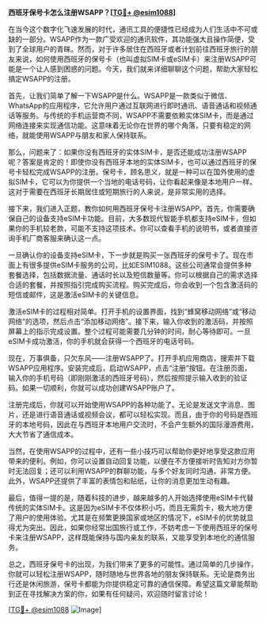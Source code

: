 **西班牙保号卡怎么注册WSAPP？[[TG💪+ @esim1088](https://t.me/s/esim1088)]**

在当今这个数字化飞速发展的时代，通讯工具的便捷性已经成为人们生活中不可或缺的一部分。WSAPP作为一款广受欢迎的通讯软件，其功能强大且操作简便，受到了全球用户的青睐。然而，对于许多居住在西班牙或者计划前往西班牙旅行的朋友来说，如何使用西班牙的保号卡（也叫虚拟SIM卡或eSIM卡）来注册WSAPP可能是一个让人感到困惑的问题。今天，我们就来详细聊聊这个问题，帮助大家轻松搞定WSAPP的注册。

首先，让我们简单了解一下WSAPP是什么。WSAPP是一款类似于微信、WhatsApp的应用程序，它允许用户通过互联网进行即时通讯、语音通话和视频通话等服务。与传统的手机运营商不同，WSAPP不需要依赖实体SIM卡，而是通过网络连接来实现通信功能。这意味着无论你在世界的哪个角落，只要有稳定的网络，就能使用WSAPP与朋友和家人保持联系。

那么，问题来了：如果你没有西班牙的实体SIM卡，是否还能成功注册WSAPP呢？答案是肯定的！即使你没有西班牙本地的实体SIM卡，也可以通过西班牙的保号卡轻松完成WSAPP的注册。保号卡，顾名思义，就是一种可以在国外使用的虚拟SIM卡，它可以为你提供一个当地的电话号码，让你看起来像是本地用户一样。这对于需要在西班牙长期居住或短期旅行的人来说，是非常实用的选择。

接下来，我们进入正题，教你如何用西班牙保号卡注册WSAPP。首先，你需要确保自己的设备支持eSIM卡功能。目前，大多数现代智能手机都支持eSIM卡，但如果你的手机较老款，可能不支持这项技术。你可以查看手机的说明书，或者直接咨询手机厂商客服来确认这一点。

一旦确认你的设备支持eSIM卡，下一步就是购买一张西班牙的保号卡了。现在市面上有很多提供eSIM卡服务的公司，比如ESIM1088。这些公司通常会提供多种套餐选择，包括数据流量、通话时长以及短信数量等。你可以根据自己的需求选择合适的套餐，并按照指引完成购买流程。购买完成后，你会收到一个包含激活码的短信或邮件，这是激活eSIM卡的关键信息。

激活eSIM卡的过程相对简单。打开手机的设置界面，找到“蜂窝移动网络”或“移动网络”的选项，然后点击“添加移动网络”。接下来，输入你收到的激活码，并按照屏幕上的指示完成设置。整个过程可能需要几分钟的时间，耐心等待即可。一旦eSIM卡成功激活，你的手机就会获得一个西班牙的电话号码。

现在，万事俱备，只欠东风——注册WSAPP了。打开手机应用商店，搜索并下载WSAPP应用程序。安装完成后，启动WSAPP，点击“注册”按钮。在注册页面，输入你的手机号码（即刚刚激活的西班牙号码），然后按照提示输入收到的验证码。如果一切顺利，你就可以成功创建WSAPP账户了。

注册完成后，你就可以开始使用WSAPP的各种功能了。无论是发送文字消息、图片，还是进行语音通话或视频会议，都可以轻松实现。而且，由于你的号码是西班牙的本地号码，因此在与西班牙本地用户交流时，不会产生额外的国际漫游费用，大大节省了通信成本。

当然，在使用WSAPP的过程中，还有一些小技巧可以帮助你更好地享受这款应用带来的便利。例如，你可以设置自动回复功能，以便在不方便接听时告知对方你暂时无法回复；还可以利用WSAPP的群聊功能，与多个好友同时沟通，非常方便。此外，WSAPP还提供了丰富的表情包和贴纸，让你的消息更加生动有趣。

最后，值得一提的是，随着科技的进步，越来越多的人开始选择使用eSIM卡代替传统的实体SIM卡。这是因为eSIM卡不仅体积小巧，而且无需剪卡，极大地方便了用户的使用体验。尤其是在频繁更换国家或地区的情况下，eSIM卡的优势就显得尤为突出。因此，如果你经常出国旅行或工作，不妨考虑一下使用西班牙的保号卡来注册WSAPP，这样既能保持与国内亲友的联系，又能享受到本地化的通信服务。

总之，西班牙保号卡的出现，为我们带来了更多的可能性。通过简单的几步操作，你就可以轻松注册WSAPP，随时随地与世界各地的朋友保持联系。无论是商务出行还是休闲旅游，保号卡都能为你提供稳定可靠的通信保障。希望这篇文章能帮助到正在寻找解决方案的你，如果有任何疑问，欢迎随时留言讨论！

[[TG💪+ @esim1088](https://t.me/s/esim1088) ![Image](https://i.postimg.cc/4NQfJmqS/Snipaste-2025-05-13-00-14-12.png)]